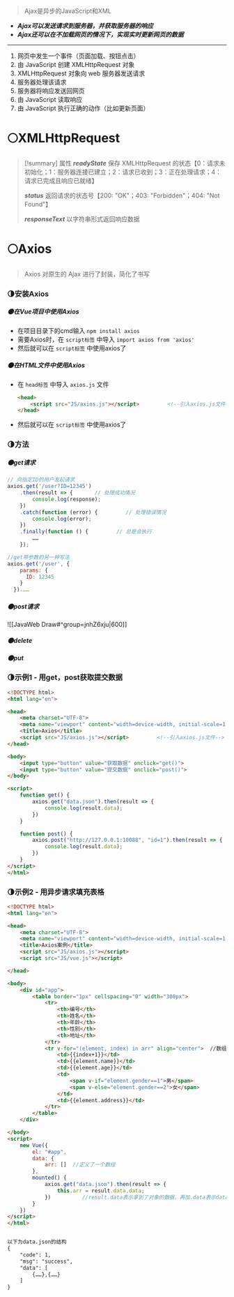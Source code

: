 > Ajax是异步的JavaScript和XML
- ***Ajax可以发送请求到服务器，并获取服务器的响应***
- ***Ajax还可以在不加载网页的情况下，实现实时更新网页的数据***

---

1. 网页中发生一个事件（页面加载、按钮点击）
2. 由 JavaScript 创建 XMLHttpRequest 对象
3. XMLHttpRequest 对象向 web 服务器发送请求
4. 服务器处理该请求
5. 服务器将响应发送回网页
6. 由 JavaScript 读取响应
7. 由 JavaScript 执行正确的动作（比如更新页面）

# 🌕XMLHttpRequest
>[!summary] 属性
>***readyState***  保存 XMLHttpRequest 的状态【0：请求未初始化；1：服务器连接已建立；2：请求已收到；3：正在处理请求；4：请求已完成且响应已就绪】
>
>***status***  返回请求的状态号【200: "OK"；403: "Forbidden"；404: "Not Found"】
>
>***responseText***	以字符串形式返回响应数据
# 🌕Axios
> Axios 对原生的 Ajax 进行了封装，简化了书写
### 🌗安装Axios
##### 🌑在Vue项目中使用Axios
- 在项目目录下的cmd输入 `npm install axios`
- 需要Axios时，在 `script标签` 中导入 `import axios from 'axios'`
- 然后就可以在 `script标签` 中使用axios了
##### 🌑在HTML文件中使用Axios
- 在 `head标签` 中导入 `axios.js` 文件
	```html
	<head>
	    <script src="JS/axios.js"></script>         <!--引入axios.js文件-->
	</head>
	```

- 然后就可以在 `script标签` 中使用axios了
### 🌗方法
##### 🌑get请求
```js
// 向指定ID的用户发起请求
axios.get('/user?ID=12345')
	.then(result => {       // 处理成功情况
		console.log(response);
	})
	.catch(function (error) {         // 处理错误情况
		console.log(error);
	})
	.finally(function () {         // 总是会执行
		……
	});
```

```js
//get带参数的另一种写法
axios.get('/user', {
    params: {
      ID: 12345
    }
  }).……
```
##### 🌑post请求
![[JavaWeb Draw#^group=jnhZ6xju|600]]
##### 🌑delete

##### 🌑put

### 🌗示例1 - 用get，post获取提交数据
```html
<!DOCTYPE html>
<html lang="en">

<head>
    <meta charset="UTF-8">
    <meta name="viewport" content="width=device-width, initial-scale=1.0">
    <title>Axios</title>
    <script src="JS/axios.js"></script>         <!--引入axios.js文件-->
</head>

<body>
    <input type="button" value="获取数据" onclick="get()">
    <input type="button" value="提交数据" onclick="post()">
</body>

<script>
    function get() {
        axios.get("data.json").then(result => {
            console.log(result.data);
        })
    }

    function post() {
        axios.post("http://127.0.0.1:10088", "id=1").then(result => {
            console.log(result.data);
        })
    }
</script>
</html>
```
### 🌗示例2 - 用异步请求填充表格
```html
<!DOCTYPE html>
<html lang="en">

<head>
    <meta charset="UTF-8">
    <meta name="viewport" content="width=device-width, initial-scale=1.0">
    <title>Axios案例</title>
    <script src="JS/axios.js"></script>
    <script src="JS/vue.js"></script>

</head>

<body>
    <div id="app">
        <table border="1px" cellspacing="0" width="300px">
            <tr>
                <th>编号</th>
                <th>姓名</th>
                <th>年龄</th>
                <th>性别</th>
                <th>地址</th>
            </tr>
            <tr v-for="(element, index) in arr" align="center">  //数组元素为element
                <td>{{index+1}}</td>
                <td>{{element.name}}</td>
                <td>{{element.age}}</td>
                <td>
                    <span v-if="element.gender==1">男</span>
                    <span v-else="element.gender==2">女</span>
                </td>
                <td>{{element.address}}</td>
            </tr>
        </table>
    </div>

</body>
<script>
    new Vue({
        el: "#app",
        data: {
            arr: []  //定义了一个数组
        },
        mounted() {
            axios.get("data.json").then(result => {
                this.arr = result.data.data; 
            })          //result.data表示拿到了对象的数据，再加.data表示data键的值
        }
    })
</script>
</html>


以下为data.json的结构
{
    "code": 1,
    "msg": "success",
    "data": [
        {……},{……}
    ]
}
```










































